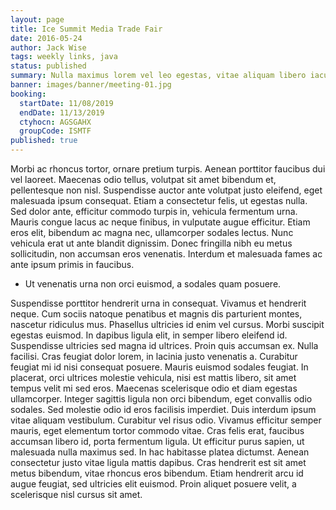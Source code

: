 ```yaml
---
layout: page
title: Ice Summit Media Trade Fair
date: 2016-05-24
author: Jack Wise
tags: weekly links, java
status: published
summary: Nulla maximus lorem vel leo egestas, vitae aliquam libero iaculis.
banner: images/banner/meeting-01.jpg
booking:
  startDate: 11/08/2019
  endDate: 11/13/2019
  ctyhocn: AGSGAHX
  groupCode: ISMTF
published: true
---
```

Morbi ac rhoncus tortor, ornare pretium turpis. Aenean porttitor faucibus dui vel laoreet. Maecenas odio tellus, volutpat sit amet bibendum et, pellentesque non nisl. Suspendisse auctor ante volutpat justo eleifend, eget malesuada ipsum consequat. Etiam a consectetur felis, ut egestas nulla. Sed dolor ante, efficitur commodo turpis in, vehicula fermentum urna. Mauris congue lacus ac neque finibus, in vulputate augue efficitur. Etiam eros elit, bibendum ac magna nec, ullamcorper sodales lectus. Nunc vehicula erat ut ante blandit dignissim. Donec fringilla nibh eu metus sollicitudin, non accumsan eros venenatis. Interdum et malesuada fames ac ante ipsum primis in faucibus.

* Ut venenatis urna non orci euismod, a sodales quam posuere.

Suspendisse porttitor hendrerit urna in consequat. Vivamus et hendrerit neque. Cum sociis natoque penatibus et magnis dis parturient montes, nascetur ridiculus mus. Phasellus ultricies id enim vel cursus. Morbi suscipit egestas euismod. In dapibus ligula elit, in semper libero eleifend id. Suspendisse ultricies sed magna id ultrices. Proin quis accumsan ex. Nulla facilisi. Cras feugiat dolor lorem, in lacinia justo venenatis a. Curabitur feugiat mi id nisi consequat posuere. Mauris euismod sodales feugiat. In placerat, orci ultrices molestie vehicula, nisi est mattis libero, sit amet tempus velit mi sed eros.
Maecenas scelerisque odio et diam egestas ullamcorper. Integer sagittis ligula non orci bibendum, eget convallis odio sodales. Sed molestie odio id eros facilisis imperdiet. Duis interdum ipsum vitae aliquam vestibulum. Curabitur vel risus odio. Vivamus efficitur semper mauris, eget elementum tortor commodo vitae. Cras felis erat, faucibus accumsan libero id, porta fermentum ligula. Ut efficitur purus sapien, ut malesuada nulla maximus sed. In hac habitasse platea dictumst. Aenean consectetur justo vitae ligula mattis dapibus. Cras hendrerit est sit amet metus bibendum, vitae rhoncus eros bibendum. Etiam hendrerit arcu id augue feugiat, sed ultricies elit euismod. Proin aliquet posuere velit, a scelerisque nisl cursus sit amet.
